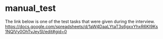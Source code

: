 # manual_test
The link below is one of the test tasks that were given during the interview.
https://docs.google.com/spreadsheets/d/1aW4DaaLYtaT3s6gxxYhxR6Kl9Ks1NQlVy0OhTvJeySI/edit#gid=0
